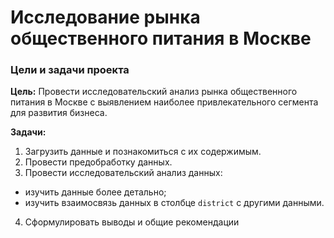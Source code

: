 
# Исследование рынка общественного питания в Москве
### Цели и задачи проекта

**Цель:** Провести исследовательский анализ рынка общественного питания в Москве с выявлением наиболее привлекательного сегмента для развития бизнеса.
    
**Задачи:** 
1. Загрузить данные и познакомиться с их содержимым.
2. Провести предобработку данных.
3. Провести исследовательский анализ данных:
- изучить данные более детально;
- изучить взаимосвязь данных в столбце `district` с другими данными.
4. Сформулировать выводы и общие рекомендации
